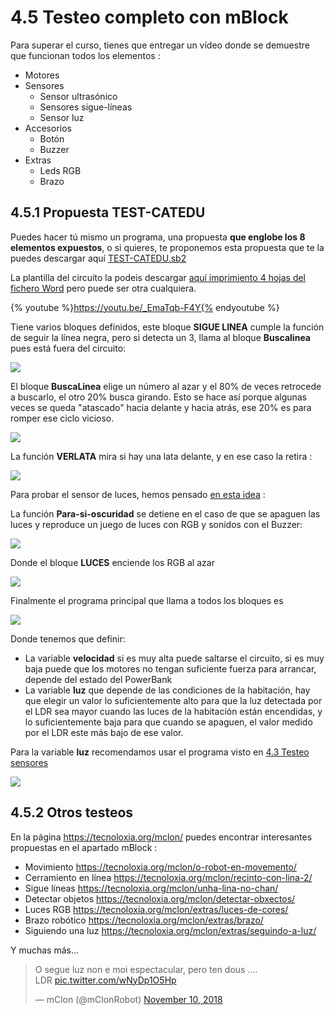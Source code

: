 # 4.5 Testeo completo con mBlock

Para superar el curso, tienes que entregar un vídeo donde se demuestre que funcionan todos los elementos :

* Motores
* Sensores
  * Sensor ultrasónico
  * Sensores sigue-líneas
  * Sensor luz
* Accesorios
  * Botón
  * Buzzer
* Extras
  * Leds RGB
  * Brazo

## 4.5.1 Propuesta TEST-CATEDU

Puedes hacer tú mismo un programa, una propuesta **que englobe los 8 elementos expuestos**, o si quieres, te proponemos esta propuesta que te la puedes descargar aquí [TEST-CATEDU.sb2](https://drive.google.com/drive/folders/1D8vIUNfCDCvM_04RG5HMXtUEGcaBmnTI?usp=sharing)

La plantilla del circuito la podeis descargar [aquí imprimiento 4 hojas del fichero Word](https://drive.google.com/drive/folders/1D8vIUNfCDCvM_04RG5HMXtUEGcaBmnTI?usp=sharing) pero puede ser otra cualquiera.

{% youtube %}https://youtu.be/_EmaTqb-F4Y{% endyoutube %}

Tiene varios bloques definidos, este bloque **SIGUE LINEA** cumple la función de seguir la línea negra, pero si detecta un 3, llama al bloque **Buscalinea** pues está fuera del circuito:

![](/assets/mblock1.png)

El bloque **BuscaLinea** elige un número al azar y el 80% de veces retrocede a buscarlo, el otro 20% busca girando. Esto se hace así porque algunas veces se queda "atascado" hacia delante y hacia atrás, ese 20% es para romper ese ciclo vicioso.

![](/assets/mblock2.png)

La función **VERLATA** mira si hay una lata delante, y en ese caso la retira :

![](/assets/mblock3.png)

Para probar el sensor de luces, hemos pensado [en esta idea](https://www.youtube.com/watch?v=p9543Fjx4sM) :

La función **Para-si-oscuridad** se detiene en el caso de que se apaguen las luces y reproduce un juego de luces con RGB y sonidos con el Buzzer:

![](/assets/mblock11.png)

Donde el bloque **LUCES** enciende los RGB al azar

![](/assets/mblock12.png)

Finalmente el programa principal que llama a todos los bloques es

![](/assets/mblock15.png)

Donde tenemos que definir:

* La variable **velocidad** si es muy alta puede saltarse el circuito, si es muy baja puede que los motores no tengan suficiente fuerza para arrancar, depende del estado del PowerBank
* La variable **luz** que depende de las condiciones de la habitación, hay que elegir un valor lo suficientemente alto para que la luz detectada por el LDR sea mayor cuando las luces de la habitación están encendidas, y lo suficientemente baja para que cuando se apaguen, el valor medido por el LDR este más bajo de ese valor.

Para la variable **luz** recomendamos usar el programa visto en [4.3 Testeo sensores](https://catedu.github.io/mClon/testeo/mBlock3.html)

![](/assets/mblock17.png)

## 4.5.2 Otros testeos

En la página https://tecnoloxia.org/mclon/ puedes encontrar interesantes propuestas en el apartado mBlock :

* Movimiento https://tecnoloxia.org/mclon/o-robot-en-movemento/
* Cerramiento en línea https://tecnoloxia.org/mclon/recinto-con-lina-2/
* Sigue líneas https://tecnoloxia.org/mclon/unha-lina-no-chan/
* Detectar objetos https://tecnoloxia.org/mclon/detectar-obxectos/
* Luces RGB https://tecnoloxia.org/mclon/extras/luces-de-cores/
* Brazo robótico https://tecnoloxia.org/mclon/extras/brazo/
* Siguiendo una luz https://tecnoloxia.org/mclon/extras/seguindo-a-luz/

Y muchas más...

<blockquote class="twitter-tweet"><p lang="es" dir="ltr">O segue luz non e moi espectacular, pero ten dous ....<br>LDR <a href="https://t.co/wNyDp1O5Hp">pic.twitter.com/wNyDp1O5Hp</a></p>&mdash; mClon (@mClonRobot) <a href="https://twitter.com/mClonRobot/status/1061278328936693760?ref_src=twsrc%5Etfw">November 10, 2018</a></blockquote> <script async src="https://platform.twitter.com/widgets.js" charset="utf-8"></script>
